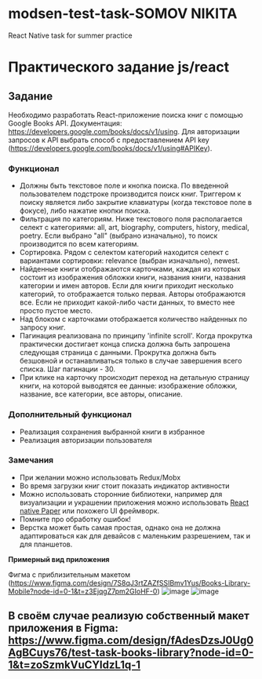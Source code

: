 # modsen-test-task-SOMOV NIKITA
 React Native task for summer practice

# Практического задание js/react

## Задание

Необходимо разработать React-приложение поиска книг с помощью Google Books API. Документация: https://developers.google.com/books/docs/v1/using. Для авторизации запросов к API выбрать способ с предоставлением API key (https://developers.google.com/books/docs/v1/using#APIKey).

### Функционал

- Должны быть текстовое поле и кнопка поиска. По введенной пользователем подстроке производится поиск книг. Триггером к поиску является либо закрытие клавиатуры (когда текстовое поле в фокусе), либо нажатие кнопки поиска.
- Фильтрация по категориям. Ниже текстового поля располагается селект с категориями: all, art, biography, computers, history, medical, poetry. Если выбрано "all" (выбрано изначально), то поиск производится по всем категориям.
- Сортировка. Рядом с селектом категорий находится селект с вариантами сортировки: relevance (выбран изначально), newest.
- Найденные книги отображаются карточками, каждая из которых состоит из изображения обложки книги, названия книги, названия категории и имен авторов. Если для книги приходит несколько категорий, то отображается только первая. Авторы отображаются все. Если не приходит какой-либо части данных, то вместо нее просто пустое место.
- Над блоком с карточками отображается количество найденных по запросу книг.
- Пагинация реализована по принципу 'infinite scroll'. Когда прокрутка практически достигает конца списка должна быть запрошена следующая страница с данными. Прокрутка должна быть безшовной и останавливаться только в случае завершения всего списка. Шаг пагинации - 30.
- При клике на карточку происходит переход на детальную страницу книги, на которой выводятся ее данные: изображение обложки, название, все категории, все авторы, описание.

### Дополнительный функционал

- Реализация сохранения выбранной книги в избранное
- Реализация авторизации пользователя

### Замечания

- При желании можно использовать Redux/Mobx
- Во время загрузки книг стоит показать индикатор активности
- Можно использовать сторонние библиотеки, например для визуализации и украшении приложения можно использовать [React native Paper](https://reactnativepaper.com/) или похожего UI фреймворк.
- Помните про обработку ошибок!
- Верстка может быть самая простая, однако она не должна адаптироваться как для девайсов с маленьким разрешением, так и для планшетов.

**Примерный вид приложения**

Фигма с приблизительным макетом (https://www.figma.com/design/7S8qJ3rtZAZfSSIBmv1Yus/Books-Library-Mobile?node-id=0-1&t=z3EjqgZ7pm2GIoHF-0)
![image](./js-react.png)
![image](./js-react1.png)

В своём случае реализую собственный макет приложения в Figma: https://www.figma.com/design/fAdesDzsJ0Ug0AgBCuys76/test-task-books-library?node-id=0-1&t=zoSzmkVuCYIdzL1q-1
---

